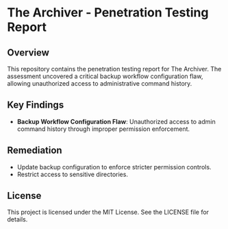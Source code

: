 # The Archiver - Penetration Testing Report

## Overview
This repository contains the penetration testing report for The Archiver. The assessment uncovered a critical backup workflow configuration flaw, allowing unauthorized access to administrative command history.

## Key Findings
- **Backup Workflow Configuration Flaw**: Unauthorized access to admin command history through improper permission enforcement.

## Remediation
- Update backup configuration to enforce stricter permission controls.
- Restrict access to sensitive directories.

## License
This project is licensed under the MIT License. See the LICENSE file for details.
